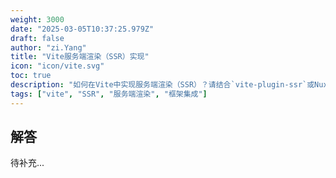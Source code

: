 ```yaml
---
weight: 3000
date: "2025-03-05T10:37:25.979Z"
draft: false
author: "zi.Yang"
title: "Vite服务端渲染（SSR）实现"
icon: "icon/vite.svg"
toc: true
description: "如何在Vite中实现服务端渲染（SSR）？请结合`vite-plugin-ssr`或Nuxt 3的集成方案说明SSR的构建流程与配置要点？"
tags: ["vite", "SSR", "服务端渲染", "框架集成"]
---
```


## 解答

待补充...
